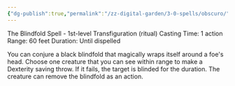 ```yaml
---
{"dg-publish":true,"permalink":"/zz-digital-garden/3-0-spells/obscuro/"}
---
```


The Blindfold Spell - 1st-level Transfiguration (ritual) 
Casting Time: 1 action 
Range: 60 feet 
Duration: Until dispelled 

You can conjure a black blindfold that magically wraps itself around a foe's head. Choose one creature that you can see within range to make a Dexterity saving throw. If it fails, the target is blinded for the duration. The creature can remove the blindfold as an action.